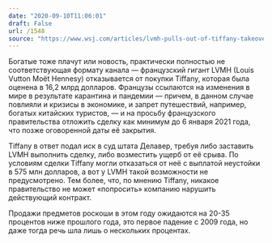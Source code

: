 ```yaml
---
date: "2020-09-10T11:06:01"
draft: False
url: /1548
source: "https://www.wsj.com/articles/lvmh-pulls-out-of-tiffany-takeover-11599649473?mod=hp_lead_pos4"
---
```


Богатые тоже плачут или новость, практически полностью не соответствующая формату канала — французский гигант LVMH (Louis Vutton Moët Hennesy) отказывается от покупки Tiffany, которая была оценена в 16,2 млрд долларов. Французы ссылаются на изменения в мире в результате карантина и пандемии — причем, в данном случае повлияли и кризисы в экономике, и запрет путешествий, например, богатых китайских туристов, — и на просьбу французского правительства отложить сделку как минимум до 6 января 2021 года, что позже оговоренной даты её закрытия.

Tiffany в ответ подал иск в суд штата Делавер, требуя либо заставить LVMH выполнить сделку, либо возместить ущерб от её срыва. По условиям сделки Tiffany могли отказаться от неё с выплатой неустойки в 575 млн долларов, а вот у LVMH такой возможности не предусмотрено. Тем более, что, по мнению Tiffany, никакое правительство не может «попросить» компанию нарушить действующий контракт. 

Продажи предметов роскоши в этом году ожидаются на 20-35 процентов ниже прошлого года, это первое падение с 2009 года, но даже тогда речь шла лишь о нескольких процентах.
